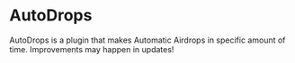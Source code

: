 # AutoDrops
AutoDrops is a plugin that makes Automatic Airdrops in specific amount of time. Improvements may happen in updates!
